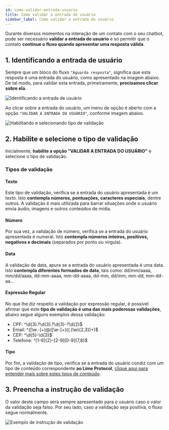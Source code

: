 ```yaml
---
id: como-validar-entrada-usuario
title: Como validar a entrada do usuário
sidebar_label: Como validar a entrada do usuário
---
```


Durante diversos momentos na interação de um contato com o seu chatbot, pode ser necessário **validar a entrada do usuário** e só permitir que o contato **continue o fluxo quando apresentar uma resposta válida**.

## 1. Identificando a entrada de usuário

Sempre que um bloco do fluxo `"Aguarda resposta"`, significa que esta resposta é uma entrada do usuário, como apresentado na imagem abaixo. De tal modo, para validar esta entrada, primeiramente, **precisamos clicar sobre ela**.

![Identificando a entrada de usuário](/img/builder/salvando-entrada-variavel-1.png)<br/>

Ao clicar sobre a entrada do usuário, um menu de opção é aberto com a opção `"VALIDAR A ENTRADA DO USUÁRIO"`, conforme imagem abaixo.

![Habilitando e selecionando tipo de validação](/img/builder/como-validar-entrada-usuario-1.png)<br/>

## 2. Habilite e selecione o tipo de validação

Inicialmente, **habilite a opção "VALIDAR A ENTRADA DO USUÁRIO"** e selecione o tipo de validação.


### Tipos de validação

#### Texto

Este tipo de validação, verifica se a entrada do usuário apresentada é um texto. Isto **contempla números, pontuações, caracteres especiais**, dentre outros. A validação é mais utilizada para barrar situações onde o usuário envia áudio, imagens e outros conteúdos de mídia.

#### Número

Por sua vez, a validação de número, verifica se a entrada do usuário apresentada é numeral. Isto **contempla números inteiros, positivos, negativos e decimais** (separados por ponto ou virgula).

#### Data

A validação de data, apura se a entrada do usuário apresentada é uma data. Isto **contempla diferentes formados de data**, tais como: dd/mm/aaaa, mm/dd/aaaa, dd-mm-aaaa, mm-dd-aaaa, dd-mm, dd/mm, mm-dd, mm-dd-aa...

#### Expressão Regular

No que lhe diz respeito a validação por expressão regular, é possível afirmar que este **tipo de validação é uma das mais poderosas validações**, abaixo segue alguns exemplos dessa validação:

* CPF: ^\d{3}.?\d{3}.?\d{3}-?\d{2}$
* Email: ^([\w\.\-]+)@([\w\-]+)((\.(\w){2,3})+)$
* CEP: ^\d{5}-\d{3}$
* Telefone: ^[1-9]{2}-[2-9][0-9]{7,8}$

#### Tipo

Por fim, a validação de tipo, verifica se a entrada do usuário condiz com um tipo de conteúdo correspondente **ao Lime Protocol**, [clique aqui para entender mais sobre estes tipos de conteúdo](https://docs.blip.ai/#content-types).

## 3. Preencha a instrução de validação

O valor deste campo será sempre apresentado para o usuário caso o valor da validação seja falso. Por seu lado, caso a validação seja positiva, o fluxo segue normalmente.

![Exemplo de instrução de validação](/img/builder/como-validar-entrada-usuario-2.png)<br/>

<!-- Rating frame -->
<script type="text/javascript" src="/scripts/rating.js"></script>
